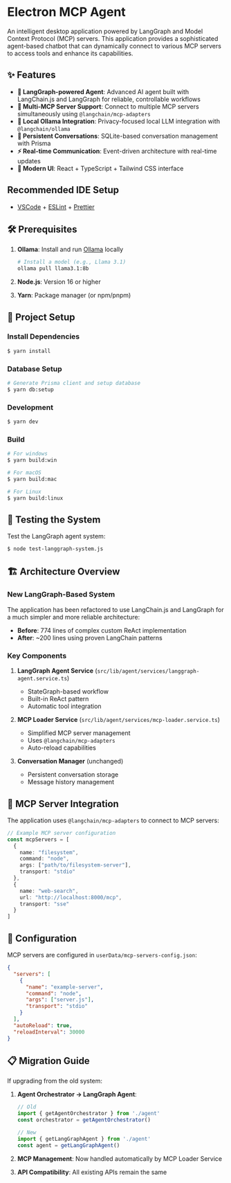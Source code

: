 # Electron MCP Agent

An intelligent desktop application powered by LangGraph and Model Context Protocol (MCP) servers. This application provides a sophisticated agent-based chatbot that can dynamically connect to various MCP servers to access tools and enhance its capabilities.

## ✨ Features

- **🤖 LangGraph-powered Agent**: Advanced AI agent built with LangChain.js and LangGraph for reliable, controllable workflows
- **🔧 Multi-MCP Server Support**: Connect to multiple MCP servers simultaneously using `@langchain/mcp-adapters`
- **🦙 Local Ollama Integration**: Privacy-focused local LLM integration with `@langchain/ollama`
- **💬 Persistent Conversations**: SQLite-based conversation management with Prisma
- **⚡ Real-time Communication**: Event-driven architecture with real-time updates
- **🎨 Modern UI**: React + TypeScript + Tailwind CSS interface

## Recommended IDE Setup

- [VSCode](https://code.visualstudio.com/) + [ESLint](https://marketplace.visualstudio.com/items?itemName=dbaeumer.vscode-eslint) + [Prettier](https://marketplace.visualstudio.com/items?itemName=esbenp.prettier-vscode)

## 🛠 Prerequisites

1. **Ollama**: Install and run [Ollama](https://ollama.com/) locally
   ```bash
   # Install a model (e.g., Llama 3.1)
   ollama pull llama3.1:8b
   ```

2. **Node.js**: Version 16 or higher
3. **Yarn**: Package manager (or npm/pnpm)

## 🚀 Project Setup

### Install Dependencies

```bash
$ yarn install
```

### Database Setup

```bash
# Generate Prisma client and setup database
$ yarn db:setup
```

### Development

```bash
$ yarn dev
```

### Build

```bash
# For windows
$ yarn build:win

# For macOS
$ yarn build:mac

# For Linux
$ yarn build:linux
```

## 🧪 Testing the System

Test the LangGraph agent system:

```bash
$ node test-langgraph-system.js
```

## 🏗 Architecture Overview

### New LangGraph-Based System

The application has been refactored to use LangChain.js and LangGraph for a much simpler and more reliable architecture:

- **Before**: 774 lines of complex custom ReAct implementation
- **After**: ~200 lines using proven LangChain patterns

### Key Components

1. **LangGraph Agent Service** (`src/lib/agent/services/langgraph-agent.service.ts`)
   - StateGraph-based workflow
   - Built-in ReAct pattern
   - Automatic tool integration

2. **MCP Loader Service** (`src/lib/agent/services/mcp-loader.service.ts`)
   - Simplified MCP server management
   - Uses `@langchain/mcp-adapters`
   - Auto-reload capabilities

3. **Conversation Manager** (unchanged)
   - Persistent conversation storage
   - Message history management

## 📡 MCP Server Integration

The application uses `@langchain/mcp-adapters` to connect to MCP servers:

```typescript
// Example MCP server configuration
const mcpServers = [
  {
    name: "filesystem",
    command: "node",
    args: ["path/to/filesystem-server"],
    transport: "stdio"
  },
  {
    name: "web-search",
    url: "http://localhost:8000/mcp",
    transport: "sse"
  }
]
```

## 🔧 Configuration

MCP servers are configured in `userData/mcp-servers-config.json`:

```json
{
  "servers": [
    {
      "name": "example-server",
      "command": "node",
      "args": ["server.js"],
      "transport": "stdio"
    }
  ],
  "autoReload": true,
  "reloadInterval": 30000
}
```

## 📋 Migration Guide

If upgrading from the old system:

1. **Agent Orchestrator → LangGraph Agent**:
   ```typescript
   // Old
   import { getAgentOrchestrator } from './agent'
   const orchestrator = getAgentOrchestrator()
   
   // New  
   import { getLangGraphAgent } from './agent'
   const agent = getLangGraphAgent()
   ```

2. **MCP Management**: Now handled automatically by MCP Loader Service
3. **API Compatibility**: All existing APIs remain the same
